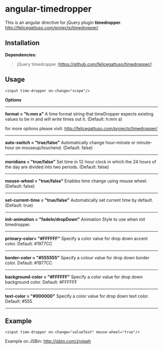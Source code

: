 # angular-timedropper

This is an angular directive for jQuery plugin **timedropper**. 
http://felicegattuso.com/projects/timedropper/

## Installation

**Dependencies:**

> jQuery
> timedropper (https://github.com/felicegattuso/timedropper/)


## Usage

 

    <input time-dropper on-change="scope"/>

**Options**


----------


**format = "h:mm a"**
A time format string that timeDropper expects existing values to be in and will write times out it. (Default: h:mm a)

for more options please visit: http://felicegattuso.com/projects/timedropper/		





----------

**auto-switch = "true/false"**
                    Automatically change hour-minute or minute-hour on mouseup/touchend. (Default: false)


----------


**meridians = "true/false"**
Set time in 12-hour clock in which the 24 hours of the day are divided into two periods. (Default: false)


----------

**mouse-wheel = "true/false"**
Enables time change using mouse wheel. (Default: false)


----------
**set-current-time = "true/false"**
Automatically set current time by default.(Default: true)


----------
**init-animation = "fadeIn/dropDown"**
Animation Style to use when init timedropper. 


----------
**primary-color= "#FFFFFF"**
Specify a color value for drop down accent color. Default: #1977CC


----------
**border-color = "#555555"**
Specify a colour value for drop down border color. Default: #1977CC


----------

**background-color = "#FFFFFF"**
Specify a color value for drop down background color. Default: #FFFFFF


----------
**text-color = "#000000"**
Specify a color value for drop down text color. Default: #555


----------


## Example

    <input time-dropper on-change="valueText" mouse-wheel="true"/>

Example on JSBin: http://jsbin.com/ziyipeh

